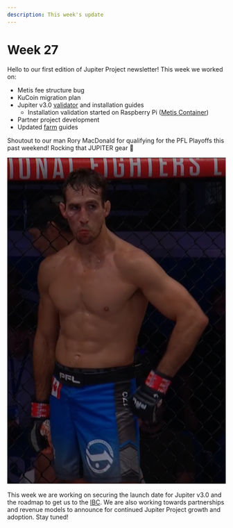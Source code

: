 ```yaml
---
description: This week's update
---
```


# Week 27

Hello to our first edition of Jupiter Project newsletter! This week we worked on:

* Metis fee structure bug
* KuCoin migration plan
* Jupiter v3.0 [validator](broken-reference) and installation guides
  * Installation validation started on Raspberry Pi ([Metis Container](https://sigwo.com/products/metis-container/))
* Partner project development&#x20;
* Updated [farm](../../how-to-guides/farming/) guides

Shoutout to our man Rory MacDonald for qualifying for the PFL Playoffs this past weekend! Rocking that JUPITER gear :rocket:

![](<../../.gitbook/assets/image (4).png>)

This week we are working on securing the launch date for Jupiter v3.0 and the roadmap to get us to the [IBC](https://ibcprotocol.org/). We are also working towards partnerships and revenue models to announce for continued Jupiter Project growth and adoption. Stay tuned!&#x20;
